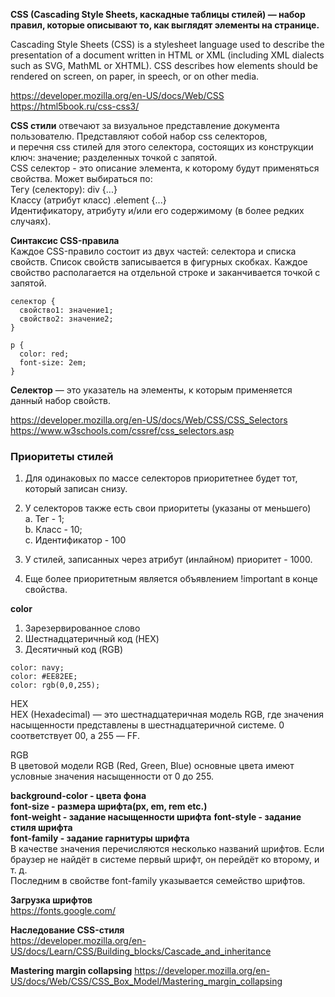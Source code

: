 **CSS (Cascading Style Sheets, каскадные таблицы стилей) — набор правил, которые описывают то, как выглядят элементы на странице.**  

Cascading Style Sheets (CSS) is a stylesheet language used to describe the presentation of a document written in HTML or XML (including XML dialects such as SVG, MathML or XHTML). CSS describes how elements should be rendered on screen, on paper, in speech, or on other media.

https://developer.mozilla.org/en-US/docs/Web/CSS  
https://html5book.ru/css-css3/

**CSS стили** отвечают за визуальное представление документа пользователю. Представляют собой набор css селекторов,  
и перечня css стилей для этого селектора, состоящих из конструкции ключ: значение; разделенных точкой с запятой.  
CSS селектор - это описание элемента, к которому будут применяться свойства. Может выбираться по:  
Тегу (селектору): div {...}  
Классу (атрибут класс) .element {...}  
Идентификатору, атрибуту и/или его содержимому (в более редких случаях).

**Синтаксис CSS-правила**  
Каждое CSS-правило состоит из двух частей: селектора и списка свойств. 
Список свойств записывается в фигурных скобках. 
Каждое свойство располагается на отдельной строке и заканчивается точкой с запятой.

```
селектор {
  свойство1: значение1;
  свойство2: значение2;
}

p {
  color: red;
  font-size: 2em;
}

```

**Селектор** — это указатель на элементы, к которым применяется данный набор свойств.  

https://developer.mozilla.org/en-US/docs/Web/CSS/CSS_Selectors  
https://www.w3schools.com/cssref/css_selectors.asp

### Приоритеты стилей  
  
1. Для одинаковых по массе селекторов приоритетнее будет тот, который записан снизу.    
2. У селекторов также есть свои приоритеты (указаны от меньшего)  
  a. Тег - 1;  
  b. Класс - 10;  
  c. Идентификатор - 100
  
3. У стилей, записанных через атрибут (инлайном) приоритет - 1000.  
4. Еще более приоритетным является объявлением !important в конце свойства.

**color**

1. Зарезервированное слово   
2. Шестнадцатеричный код (HEX) 
3. Десятичный код (RGB) 
```
color: navy;
color: #EE82EE;  
color: rgb(0,0,255);
```

HEX  
HEX (Hexadecimal) — это шестнадцатеричная модель RGB, где значения насыщенности представлены в шестнадцатеричной системе. 0 соответствует 00, а 255 — FF.

RGB  
В цветовой модели RGB (Red, Green, Blue) основные цвета имеют условные значения насыщенности от 0 до 255.

**background-color - цвета фона**  
**font-size - размера шрифта(px, em, rem etc.)**  
**font-weight - заданиe насыщенности шрифта**
**font-style - заданиe стиля шрифта**  
**font-family - заданиe гарнитуры шрифта**  
В качестве значения перечисляются несколько названий шрифтов. Если браузер не найдёт в системе первый шрифт, он перейдёт ко второму, и т. д.  
Последним в свойстве font-family указывается семейство шрифтов.

**Загрузка шрифтов**  
https://fonts.google.com/

**Наследование CSS-стиля**  
https://developer.mozilla.org/en-US/docs/Learn/CSS/Building_blocks/Cascade_and_inheritance

**Mastering margin collapsing**
https://developer.mozilla.org/en-US/docs/Web/CSS/CSS_Box_Model/Mastering_margin_collapsing

